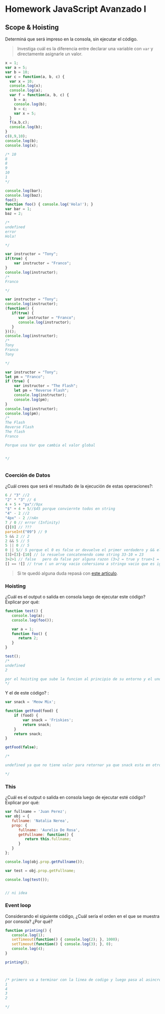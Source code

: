 
# Homework JavaScript Avanzado I

## Scope & Hoisting

Determiná que será impreso en la consola, sin ejecutar el código.

> Investiga cuál es la diferencia entre declarar una variable con `var` y directamente asignarle un valor.

```javascript
x = 1;
var a = 5;
var b = 10;
var c = function(a, b, c) {
  var x = 10;
  console.log(x);
  console.log(a);
  var f = function(a, b, c) {
    b = a;
    console.log(b);
    b = c;
    var x = 5;
  }
  f(a,b,c);
  console.log(b);
}
c(8,9,10);
console.log(b);
console.log(x);

/* 10
8
8
9
10
1
*/


```

```javascript
console.log(bar);
console.log(baz);
foo();
function foo() { console.log('Hola!'); }
var bar = 1;
baz = 2;

/*
undefined
error
Hola!

*/

```

```javascript
var instructor = "Tony";
if(true) {
    var instructor = "Franco";
}
console.log(instructor);
/*
Franco

*/


```



```javascript
var instructor = "Tony";
console.log(instructor);
(function() {
   if(true) {
      var instructor = "Franco";
      console.log(instructor);
   }
})();
console.log(instructor);
/*
Tony
Franco
Tony

*/


```

```javascript
var instructor = "Tony";
let pm = "Franco";
if (true) {
    var instructor = "The Flash";
    let pm = "Reverse Flash";
    console.log(instructor);
    console.log(pm);
}
console.log(instructor);
console.log(pm);
/*
The Flash
Reverse Flash
The flash
Franco

Porque usa Var que cambia el valor global 


*/



```
### Coerción de Datos

¿Cuál crees que será el resultado de la ejecución de estas operaciones?:

```javascript
6 / "3" //2
"2" * "3" // 6 
4 + 5 + "px"//9px
"$" + 4 + 5//$45 porque conviernte todos en string
"4" - 2 //2
"4px" - 2 //nAn
7 / 0 // error (Infinity)
{}[0] // ???
parseInt("09") // 9
5 && 2 // 2
2 && 5 // 5
5 || 0 // 5
0 || 5// 5 porque el 0 es false or devuelve el primer verdadero y && el ultimo verdader3
[3]+[3]-[10] // lo resuelve concatenendo como string 33-10 = 23
3>2>1 // false   pero da false por alguna razon (3>2 = true y true>1 = false porque true es igual a 1)
[] == ![] // true ( un array vacio cohersiona a stringo vacio que es igual a 0 y el ![] se interpreta como false y 0 y false es igual entonces es true)
```

> Si te quedó alguna duda repasá con [este artículo](http://javascript.info/tutorial/object-conversion).


### Hoisting

¿Cuál es el output o salida en consola luego de ejecutar este código? Explicar por qué:

```javascript
function test() {
   console.log(a);
   console.log(foo());

   var a = 1;
   function foo() {
      return 2;
   }
}

test();
/*
undefined
2

por el hoisting que sube la funcion al principio de su entorno y el undenfined declara la variable al principio del entorno pero no su valor hasta que la linea de codigo llega
*/


```

Y el de este código? :

```javascript
var snack = 'Meow Mix';

function getFood(food) {
    if (food) {
        var snack = 'Friskies';
        return snack;
    }
    return snack;
}

getFood(false);

/*

undefined ya que no tiene valor para retornar ya que snack esta en otro entorno como el del if y

*/
```


### This

¿Cuál es el output o salida en consola luego de ejecutar esté código? Explicar por qué:

```javascript
var fullname = 'Juan Perez';
var obj = {
   fullname: 'Natalia Nerea',
   prop: {
      fullname: 'Aurelio De Rosa',
      getFullname: function() {
         return this.fullname;
      }
   }
};

console.log(obj.prop.getFullname());

var test = obj.prop.getFullname;

console.log(test());


// ni idea
```

### Event loop

Considerando el siguiente código, ¿Cuál sería el orden en el que se muestra por consola? ¿Por qué?

```javascript
function printing() {
   console.log(1);
   setTimeout(function() { console.log(2); }, 1000);
   setTimeout(function() { console.log(3); }, 0);
   console.log(4);
}

printing();



/* primero va a terminar con la linea de codigo y luego pasa al asincronico segun tiempo programado
1
4
3
2

*/
```
